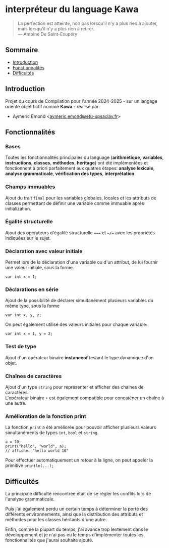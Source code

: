 # interpréteur du language Kawa

> La perfection est atteinte, non pas lorsqu'il n'y a plus rien à ajouter, mais lorsqu'il n'y a plus rien à retirer.  
— Antoine De Saint-Exupéry

## Sommaire

- [Introduction](#introduction)
- [Fonctionnalités](#fonctionnalités)
- [Difficultés](#difficultes)

## Introduction
Projet du cours de Compilation pour l'année 2024-2025 - sur un langage orienté objet fictif nommé **Kawa** -
réalisé par:
- Aymeric Emond <<aymeric.emond@etu-upsaclay.fr>>


## Fonctionnalités

### Bases
Toutes les fonctionnalités principales du language (**arithmétique**, **variables**, **instructions**, **classes**, **méthodes**, **héritage**) ont été implémentées et fonctionnent à priori parfaitement aux quatres étapes: **analyse lexicale**, **analyse grammaticale**, **vérification des types**, **interprétation**.  

### Champs immuables
Ajout du trait `final` pour les variables globales, locales et les attributs de classes permettant de définir une variable comme immuable après initialization.

### Égalité structurelle
Ajout des opérateurs d'égalité structurelle `===` et `=/=` avec les propriétés indiquées sur le sujet.

### Déclaration avec valeur initiale
Permet lors de la déclaration d'une variable ou d'un attribut, de lui fournir une valeur initiale, sous la forme.
```
var int x = 1;
```

### Déclarations en série
Ajout de la possibilité de déclarer simultanément plusieurs variables du même type, sous la forme
```
var int x, y, z;
```
On peut également utilisé des valeurs initiales pour chaque variable:
```
var int x = 1, y = 2;
```

### Test de type
Ajout d'un opérateur binaire **instanceof** testant le type dynamique d'un objet.

### Chaînes de caractères
Ajout d'un type `string` pour représenter et afficher des chaines de caractères.  
L'opérateur binaire `+` est également compatible pour concaténer un chaîne à une autre.

### Amélioration de la fonction print
La fonction `print` a été améliorée pour pouvoir afficher plusieurs valeurs simultanéments de types `int`, `bool` et `string`.
```
a = 10;
print("hello", "world", a);
// affiche: "hello world 10"
```
Pour effectuer automatiquement un retour à la ligne, on peut appeler la primitive `println(...);`

## Difficultés
La principale difficulté rencontrée était de se régler les conflits lors de l'analyse grammaticale.  

Puis j'ai également perdu un certain temps à déterminer la porté des différents environnements, ainsi que la distribution des  attributs et méthodes pour les classes héritants d'une autre.  

Enfin, comme la plupart du temps, j'ai avancé trop lentement dans le développement et je n'ai pas eu le temps d'implémenter toutes les fonctionnalités que j'aurai souhaite ajouté.